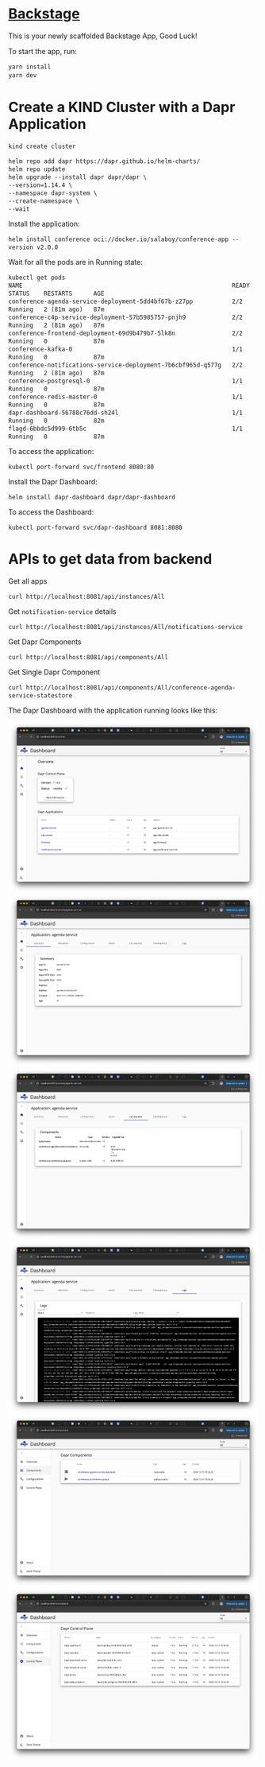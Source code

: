 # [Backstage](https://backstage.io)

This is your newly scaffolded Backstage App, Good Luck!

To start the app, run:

```sh
yarn install
yarn dev
```


# Create a KIND Cluster with a Dapr Application

```
kind create cluster
```

```
helm repo add dapr https://dapr.github.io/helm-charts/
helm repo update
helm upgrade --install dapr dapr/dapr \
--version=1.14.4 \
--namespace dapr-system \
--create-namespace \
--wait
```

Install the application: 

```
helm install conference oci://docker.io/salaboy/conference-app --version v2.0.0
```

Wait for all the pods are in Running state: 

```
kubectl get pods
NAME                                                           READY   STATUS    RESTARTS      AGE
conference-agenda-service-deployment-5dd4bf67b-z27pp           2/2     Running   2 (81m ago)   87m
conference-c4p-service-deployment-57b5985757-pnjh9             2/2     Running   2 (81m ago)   87m
conference-frontend-deployment-69d9b479b7-5lk8n                2/2     Running   0             87m
conference-kafka-0                                             1/1     Running   0             87m
conference-notifications-service-deployment-7b6cbf965d-q577g   2/2     Running   2 (81m ago)   87m
conference-postgresql-0                                        1/1     Running   0             87m
conference-redis-master-0                                      1/1     Running   0             87m
dapr-dashboard-56788c76dd-sh24l                                1/1     Running   0             82m
flagd-6bbdc5d999-6tb5c                                         1/1     Running   0             87m
```

To access the application: 
```
kubectl port-forward svc/frontend 8080:80
```

Install the Dapr Dashboard:

```
helm install dapr-dashboard dapr/dapr-dashboard
```

To access the Dashboard: 

```
kubectl port-forward svc/dapr-dashboard 8081:8080
```


# APIs to get data from backend

Get all apps

```
curl http://localhost:8081/api/instances/All
```

Get `notification-service` details

```
curl http://localhost:8081/api/instances/All/notifications-service
```

Get Dapr Components

```
curl http://localhost:8081/api/components/All
```

Get Single Dapr Component
```
curl http://localhost:8081/api/components/All/conference-agenda-service-statestore
```

The Dapr Dashboard with the application running looks like this: 

![](imgs/1.png)
![](imgs/2.png)
![](imgs/3.png)
![](imgs/4.png)
![](imgs/5.png)
![](imgs/6.png)